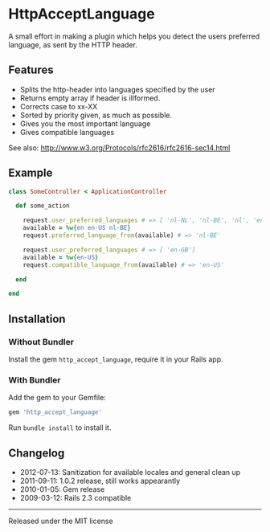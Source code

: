 # HttpAcceptLanguage

A small effort in making a plugin which helps you detect the users preferred language, as sent by the HTTP header.

## Features

* Splits the http-header into languages specified by the user
* Returns empty array if header is illformed.
* Corrects case to xx-XX
* Sorted by priority given, as much as possible.
* Gives you the most important language
* Gives compatible languages

See also: http://www.w3.org/Protocols/rfc2616/rfc2616-sec14.html

## Example

``` ruby
class SomeController < ApplicationController

  def some_action

    request.user_preferred_languages # => [ 'nl-NL', 'nl-BE', 'nl', 'en-US', 'en' ]
    available = %w{en en-US nl-BE}
    request.preferred_language_from(available) # => 'nl-BE'

    request.user_preferred_languages # => [ 'en-GB']
    available = %w{en-US}
    request.compatible_language_from(available) # => 'en-US'

  end

end
```

## Installation


### Without Bundler

Install the gem `http_accept_language`, require it in your Rails app.

### With Bundler

Add the gem to your Gemfile:

``` ruby
gem 'http_accept_language'
```

Run `bundle install` to install it.

## Changelog

* 2012-07-13: Sanitization for available locales and general clean up
* 2011-09-11: 1.0.2 release, still works appearantly
* 2010-01-05: Gem release
* 2009-03-12: Rails 2.3 compatible

---

Released under the MIT license
